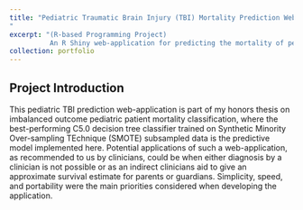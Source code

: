```yaml
---
title: "Pediatric Traumatic Brain Injury (TBI) Mortality Prediction Web-Application
"
excerpt: "(R-based Programming Project)
          An R Shiny web-application for predicting the mortality of pediatric TBI patients.<br/><img src='/images/500x300.png'>"
collection: portfolio
---
```


## Project Introduction


This pediatric TBI prediction web-application is part of my honors thesis on imbalanced outcome pediatric patient mortality classification, where the best-performing C5.0 decision tree classifier trained on Synthetic Minority Over-sampling TEchnique (SMOTE) subsampled data is the predictive model implemented here. Potential applications of such a web-application, as recommended to us by clinicians, could be when either diagnosis by a clinician is not possible or as an indirect clinicians aid to give an approximate survival estimate for parents or guardians. Simplicity, speed, and portability were the main priorities considered when developing the application.

[<i class="fa fa-fw fa-link" aria-hidden="true"></i>](https://med.unr.edu/inbre/programs-and-projects/student-training-programs/undergraduate-program)

[<i class="fa fa-fw fa-github" aria-hidden="true"></i>](https://med.unr.edu/inbre/programs-and-projects/student-training-programs/undergraduate-program)
